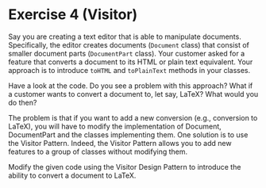 # Exercise 4 (Visitor)
Say you are creating a text editor that is able to manipulate documents. Specifically, the editor creates
documents (`Document` class) that consist of smaller document parts (`DocumentPart` class). Your customer asked
for a feature that converts a document to its HTML or plain text equivalent. Your approach is to introduce `toHTML` and `toPlainText` methods in your classes.

Have a look at the code. Do you see a problem with this approach? 
What if a customer wants to convert a document to, let say, LaTeX? What would you
do then? 

The problem is that if you want to add a new conversion (e.g., conversion to LaTeX), you will have to modify the implementation of Document, DocumentPart and the classes implementing them. One solution is to use the Visitor Pattern. Indeed, the Visitor Pattern allows you to add new features to a group of classes without modifying them.

Modify the given code using the Visitor Design Pattern to introduce the ability to convert a document to LaTeX.
